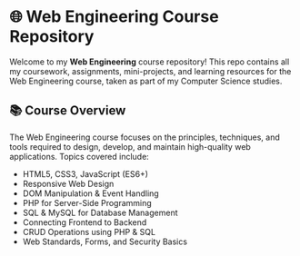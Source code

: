 # 🌐 Web Engineering Course Repository

Welcome to my **Web Engineering** course repository! This repo contains all my coursework, assignments, mini-projects, and learning resources for the Web Engineering course, taken as part of my Computer Science studies.

## 📚 Course Overview

The Web Engineering course focuses on the principles, techniques, and tools required to design, develop, and maintain high-quality web applications. Topics covered include:

- HTML5, CSS3, JavaScript (ES6+)
- Responsive Web Design
- DOM Manipulation & Event Handling
- PHP for Server-Side Programming
- SQL & MySQL for Database Management
- Connecting Frontend to Backend
- CRUD Operations using PHP & SQL
- Web Standards, Forms, and Security Basics
